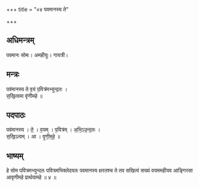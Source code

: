 +++
title = "०४ पवमानस्य ते"

+++
## अधिमन्त्रम्
पवमानः सोमः। अमहीयुः। गायत्री।

## मन्त्रः
पव॑मानस्य ते व॒यं प॒वित्र॑मभ्युन्द॒तः ।  
स॒खि॒त्वमा वृ॑णीमहे ॥

## पदपाठः
पव॑मानस्य । ते॒ । व॒यम् । प॒वित्र॑म् । अ॒भि॒ऽउ॒न्द॒तः ।  
स॒खि॒ऽत्वम् । आ । वृ॒णी॒म॒हे॒ ॥

## भाष्यम्
हे सोम पवित्रमभ्युन्दतः पवित्रमभिक्लेदयतः पवमानस्य क्षरतश्च ते तव सखित्वं सख्यं वयममहीयव आङ्गिरसा आवृणीमहे प्रार्थयामहे ॥ ४ ॥